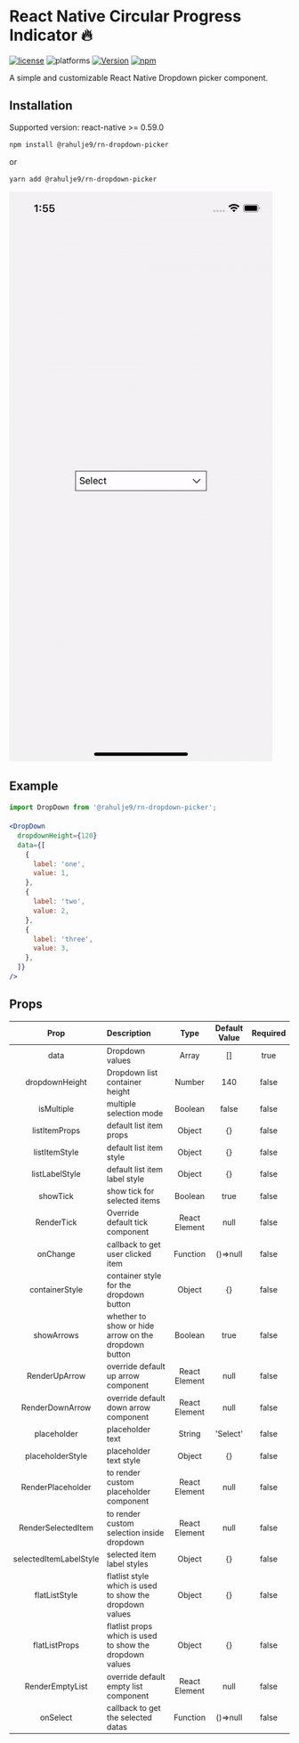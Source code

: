 #  React Native Circular Progress Indicator 🔥

[![license](https://img.shields.io/github/license/mashape/apistatus.svg?style=for-the-badge)]()
![platforms](https://img.shields.io/badge/platforms-Android%20%7C%20iOS-brightgreen.svg?style=for-the-badge&colorB=191A17)
[![Version](https://img.shields.io/npm/v/@rahulje9/rn-dropdown-picker.svg?style=for-the-badge)](https://www.npmjs.com/package/@rahulje9/rn-dropdown-picker)
[![npm](https://img.shields.io/npm/dt/@rahulje9/rn-dropdown-picker?style=for-the-badge)](https://www.npmjs.com/package/@rahulje9/rn-dropdown-picker)


A simple and customizable React Native Dropdown picker component. 


## Installation

 Supported version: react-native >= 0.59.0

  ```bash
  npm install @rahulje9/rn-dropdown-picker
  ```
  
  or
  
  ```bash
  yarn add @rahulje9/rn-dropdown-picker
  ```
  
![](https://github.com/rahulje9/rn-dropdown-picker/blob/main/gifs/ios.gif)

## Example
```jsx
import DropDown from '@rahulje9/rn-dropdown-picker';

<DropDown
  dropdownHeight={120}
  data={[
    {
      label: 'one',
      value: 1,
    },
    {
      label: 'two',
      value: 2,
    },
    {
      label: 'three',
      value: 3,
    },
  ]}
/>

```

## Props

| Prop                        | Description                                                                           | Type                          | Default Value       | Required |
| :--------------------------:|:--------------------------------------------------------------------------------------|:-----------------------------:|:-------------------:|:--------:|
| data                       | Dropdown values                                                                        | Array                        | []                   | true     |
| dropdownHeight                | Dropdown list container height                       | Number                        | 140                   | false    |
| isMultiple       | multiple selection mode                                                     | Boolean                        | false       | false    |
| listItemProps           | default list item props                                                   | Object                        | {}                  | false    |
| listItemStyle         | default list item style                                               | Object                        | {}                 | false    |
| listLabelStyle                    | default list item label style                                                           | Object                        | {}                 | false    |
| showTick                       | show tick for selected items                                                              | Boolean                        | true                   | false    |
| RenderTick                      | Override default tick component                                                               | React Element                         | null                  | false    |
| onChange                    | callback to get user clicked item | Function                        |()=>null               | false    |
| containerStyle                    | container style for the dropdown button | Object                        | {}                 | false    |
| showArrows                    | whether to show or hide arrow on the dropdown button | Boolean                        | true                 | false    |
| RenderUpArrow                    | override default up arrow component |  React Element                       | null                 | false    |
| RenderDownArrow                    | override default down arrow component |  React Element                       | null                 | false    |
| placeholder                    | placeholder text | String                        | 'Select'                 | false    |
| placeholderStyle       | placeholder text style                                              | Object                        | {}                   | false    |
| RenderPlaceholder                    | to render custom placeholder component             | React Element                        | null                   | false    |
| RenderSelectedItem               |to render custom selection inside dropdown                                                              | React Element  | null             | false    |
| selectedItemLabelStyle         | selected item label styles                                                | Object                      | {}            | false    |
| flatListStyle           | flatlist style which is used to show the dropdown values                                                         | Object                        | {}         | false    |
| flatListProps  | flatlist props which is used to show the dropdown values                | Object                        | {}                  | false    |
| RenderEmptyList         | override default empty list component                                                        | React Element                        | null | false    |
| onSelect                   | callback to get the selected datas  | Function                          | ()=>null                | false    |
